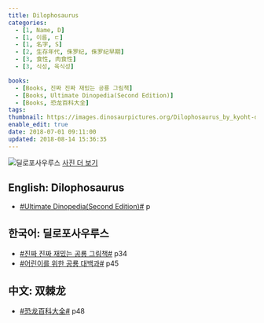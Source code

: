 ```yaml
---
title: Dilophosaurus
categories:
  - [1, Name, D]
  - [1, 이름, ㄷ]
  - [1, 名字, S]
  - [2, 生存年代, 侏罗纪, 侏罗纪早期]
  - [3, 食性, 肉食性]
  - [3, 식성, 육식성]

books:
  - [Books, 진짜 진짜 재밌는 공룡 그림책]
  - [Books, Ultimate Dinopedia(Second Edition)]
  - [Books, 恐龙百科大全]
tags:
thumbnail: https://images.dinosaurpictures.org/Dilophosaurus_by_kyoht-d3diw65_bb04.jpg
enable_edit: true
date: 2018-07-01 09:11:00
updated: 2018-08-14 15:36:35
---
```


![딜로포사우루스](https://images.dinosaurpictures.org/Dilophosaurus_by_kyoht-d3diw65_bb04.jpg)
[사진 더 보기](https://dinosaurpictures.org/Dilophosaurus-pictures)


## English: Dilophosaurus

- [#Ultimate Dinopedia(Second Edition)#](/books/p/86d06d1161eb1684c26079a0348b5931/) p

## 한국어: 딜로포사우루스

- [#진짜 진짜 재밌는 공룡 그림책#](/books/p/3289261dc4d846b8a02798617a63ad75/) p34
- [#어린이를 위한 공룡 대백과#](/books/p/f60f989c24559d39cb141e73aa0754c0/) p45

## 中文: 双棘龙

- [#恐龙百科大全#](/books/p/6cd4e752e2119c63c607be6bb97d17aa/) p48
